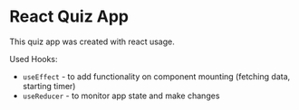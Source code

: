 # React Quiz App

This quiz app was created with react usage.

Used Hooks:
- ```useEffect``` - to add functionality on component mounting (fetching data, starting timer)
- ```useReducer``` - to monitor app state and make changes
